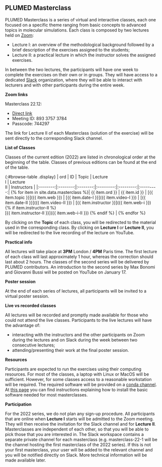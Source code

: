 PLUMED Masterclass
------------------

PLUMED Masterclass is a series of virtual and interactive classes, each one
focused on a specific theme ranging from basic concepts to advanced topics in molecular simulations.
Each class is composed by two lectures held on [Zoom](https://zoom.us/): 
* Lecture I: an overview of the methodological background followed by a brief description of the exercises assigned to the students;
* Lecture II: a practical lecture in which the instructor solves the assigned exercises.

In between the two lectures, the participants will have one week to complete the exercises on their own or in groups.
They will have access to a dedicated [Slack](https://slack.com/) organization, where they will be able to
interact with lecturers and with other participants during the entire week.

__Zoom links__

<!---
Masterclass 22.02: access [here](https://sissa-it.zoom.us/j/88289530412?pwd=QWM0aGhYTG9LNFVuMkhkd0xzM0JCQT09) or with Meeting ID: 882 8953 0412 and Passcode: 953475.

Masterclass 22.03: access [here](https://sissa-it.zoom.us/j/84499805809?pwd=YTI5eitkci92aEdVa2xnQVZUZ0Uxdz09) or with Meeting ID: 844 9980 5809 and Passcode: 276116.

Masterclass 22.05: access [here](https://sissa-it.zoom.us/j/82480381019?pwd=czdUMmJyajhZK0paMDdOT0ZYSzFjQT09) or with Meeting ID: 824 8038 1019 and Passcode: 278453.

Masterclass 22.06: access [here](https://sissa-it.zoom.us/j/86511468581?pwd=QStLM1FOZ2JkVVVtVkdJNVRLY092QT09) or with Meeting ID: 865 1146 8581 and Passcode: 472228

Masterclass 22.07:

- [Direct link](https://sissa-it.zoom.us/j/85747655804?pwd=Ym1VY0lNYk9wVGc2UDdNRHRjY1FLdz09)
- Meeting ID: 857 4765 5804
- Passcode: 599315

Masterclass 22.08:

- [Direct link](https://sissa-it.zoom.us/j/87546304219?pwd=aUFYdUpIMDd2aURLcExhY3M4Szg0dz09)
- Meeting ID: 875 4630 4219
- Passcode: 079364

Masterclass 22.09:

- [Direct link](https://sissa-it.zoom.us/j/88427222446?pwd=5jtk_pnhLQmeFUqxqKaB5Hi2sz083G.1)
- Meeting ID: 884 2722 2446
- Passcode: 817729
- [Subscribe](https://docs.google.com/forms/d/1GMMOtm-dZOn0skmFi6Gnmw_MOLtv3l04fqme7cPv3mg) to the corresponding Slack channel.

Masterclass 22.10:

- [Direct link](https://sissa-it.zoom.us/j/84611974467?pwd=Zo3cTiip3fO5YEAfc2yuBAX5nUofxV.1)
- Meeting ID: 846 1197 4467
- Passcode: 444425
- [Subscribe](https://forms.gle/fPY4QLdQ1JFNFbmTA) to the corresponding Slack channel.

Masterclass 22.11:

- [Direct link](https://sissa-it.zoom.us/j/86539606177?pwd=dtyREw-9Iwnf8Y6qeMceT_3_ZX1TDG.1)
- Meeting ID: 865 3960 6177
- Passcode: 276419

Masterclass 22.11 (correction):

- https://sissa-it.zoom.us/j/89613234368?pwd=QT1AhemlY0qSmadBiMOxC2shW8HAoc.1
- Meeting ID: 896 1323 4368
- Passcode: 821422

- [Subscribe](https://forms.gle/fU43jSj51i6oGStS9) to the corresponding Slack channel.

--->

Masterclass 22.12:

- [Direct link](https://sissa-it.zoom.us/j/89337573784?pwd=zkJwrPpGKVDu8KSsLB1Mp4flr-Pd3T.1)
- Meeting ID: 893 3757 3784
- Passcode: 744297

The link for Lecture II of each Masterclass (solution of the exercise) will be sent directly to the corresponding Slack channel.
 
__List of Classes__

Classes of the current edition (2022) are listed in chronological order at the beginning of the table. Classes of previous
editions can be found at the end of the table.

{:#browse-table .display}
| ord | ID | Topic | Lecture <br /> I | Lecture <br /> II | Instructors |
|:--------:|:--------:|:--------:|:---------:|:---------:|:---------:|
{% for item in site.data.masterclass %}| {{ item.ord }} | {{ item.id }} | [{{ item.topic }}]({{ item.web }}) | [{{ item.date-I }}]({{ item.video-I }}) | [{{ item.date-II }}]({{ item.video-II }}) | [{{ item.instructor }}]({{ item.web-i }}) {% if item.instructor-II %} <br /> [{{ item.instructor-II }}]({{ item.web-i-II }}) {% endif %} |
{% endfor %}

By clicking on the **Topic** of each class, you will be redirected to the material used in the corresponding class.
By clicking on **Lecture I** or **Lecture II**, you will be redirected to the live recording of the lecture on YouTube.

__Practical info__

All lectures will take place at **3PM** London / **4PM** Paris time. The first lecture of each class will last approximately 1 hour, whereas the correction should last about 2 hours.
The classes of the second series will be delivered by PLUMED contributors. An introduction to the second series by Max Bonomi and Giovanni Bussi will be posted on YouTube on January 17.

__Poster session__

At the end of each series of lectures, all participants will be invited to a virtual poster session.

__Live vs recorded classes__

All lectures will be recorded and promptly made available for those who could not attend the live classes.
Participants to the live lectures will have the advantage of:
* interacting with the instructors and the other participants on Zoom during the lectures and on Slack during the week between two consecutive lectures;
* attending/presenting their work at the final poster session.

__Resources__

Participants are expected to run the exercises using their computing resources. For most of the classes,
a laptop with Linux or MacOS will be sufficient. However, for some classes access to a reasonable workstation will be required.
The required software will be provided on a [conda channel](https://anaconda.org/plumed).
At [this page](https://github.com/plumed/masterclass-2022) you can find instructions explaining how to install the basic software needed for most masterclasses.

__Participation__

For the 2022 series, we do not plan any sign-up procedure. All participants that are online when **Lecture I** starts will be admitted to the Zoom meeting. They will then receive the invitation for the Slack channel and for **Lecture II**. Masterclasses are independent of each other, so that you will be able to pick those that you are interested in. The Slack workspace contains a separate private channel for each masterclass (e.g. masterclass-22-1 will be the channel hosting the first masterclass of the 2022 series). If this is not your first masterclass, your user will be added to the relevant channel and you will be notified directly on Slack. More technical information will be made available later.


<script>
$(document).ready(function() {
var table = $('#browse-table').DataTable({
  "dom": '<"search"f><"top"il>rt<"bottom"Bp><"clear">',
  language: { search: '', searchPlaceholder: "Search..." },
  buttons: [
        'copy', 'excel', 'pdf'
  ],
  "columnDefs": [
   {
     "targets": [ 0 ],
     "visible": false
   }
  ],
  "order": [[ 0, "asc" ]]
  });
$('#browse-table-searchbar').keyup(function () {
  table.search( this.value ).draw();
  });
});
</script>
